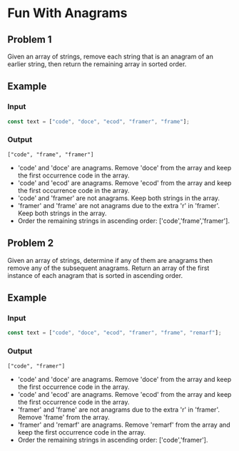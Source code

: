 # Fun With Anagrams

## Problem 1

Given an array of strings, remove each string that is an anagram of an earlier string, then return the remaining array in sorted order.

## Example

### Input

```javascript
const text = ["code", "doce", "ecod", "framer", "frame"];
```

### Output

```
["code", "frame", "framer"]
```

- 'code' and 'doce' are anagrams. Remove 'doce' from the array and keep the first occurrence code in the array.
- 'code' and 'ecod' are anagrams. Remove 'ecod' from the array and keep the first occurrence code in the array.
- 'code' and 'framer' are not anagrams. Keep both strings in the array.
- 'framer' and 'frame' are not anagrams due to the extra 'r' in 'framer'. Keep both strings in the array.
- Order the remaining strings in ascending order: ['code','frame','framer'].

## Problem 2

Given an array of strings, determine if any of them are anagrams then remove any of the subsequent anagrams.
Return an array of the first instance of each anagram that is sorted in ascending order.

## Example

### Input

```javascript
const text = ["code", "doce", "ecod", "framer", "frame", "remarf"];
```

### Output

```
["code", "framer"]
```

- 'code' and 'doce' are anagrams. Remove 'doce' from the array and keep the first occurrence code in the array.
- 'code' and 'ecod' are anagrams. Remove 'ecod' from the array and keep the first occurrence code in the array.
- 'framer' and 'frame' are not anagrams due to the extra 'r' in 'framer'. Remove 'frame' from the array.
- 'framer' and 'remarf' are anagrams. Remove 'remarf' from the array and keep the first occurrence code in the array.
- Order the remaining strings in ascending order: ['code','framer'].
